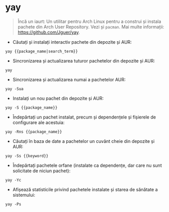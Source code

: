 # yay

> Încă un iaurt: Un utilitar pentru Arch Linux pentru a construi și instala pachete din Arch User Repository.
> Vezi și `pacman`.
> Mai multe informații: <https://github.com/Jguer/yay>.

- Căutați și instalați interactiv pachete din depozite și AUR:

`yay {{package_name|search_term}}`

- Sincronizarea și actualizarea tuturor pachetelor din depozite și AUR:

`yay`

- Sincronizarea și actualizarea numai a pachetelor AUR:

`yay -Sua`

- Instalați un nou pachet din depozite și AUR:

`yay -S {{package_name}}`

- Îndepărtați un pachet instalat, precum și dependențele și fișierele de configurare ale acestuia:

`yay -Rns {{package_name}}`

- Căutați în baza de date a pachetelor un cuvânt cheie din depozite și AUR:

`yay -Ss {{keyword}}`

- Îndepărtați pachetele orfane (instalate ca dependențe, dar care nu sunt solicitate de niciun pachet):

`yay -Yc`

- Afișează statisticile privind pachetele instalate și starea de sănătate a sistemului:

`yay -Ps`

